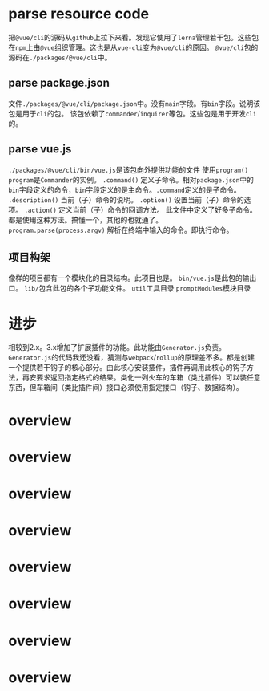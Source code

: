 # parse resource code
把`@vue/cli`的源码从`github`上拉下来看。发现它使用了`lerna`管理若干包。这些包在`npm`上由`@vue`组织管理。这也是从`vue-cli`变为`@vue/cli`的原因。
`@vue/cli`包的源码在`./packages/@vue/cli`中。

## parse package.json
文件`./packages/@vue/cli/package.json`中。没有`main`字段。有`bin`字段。说明该包是用于`cli`的包。
该包依赖了`commander`/`inquirer`等包。这些包是用于开发`cli`的。

## parse vue.js
`./packages/@vue/cli/bin/vue.js`是该包向外提供功能的文件
使用`program()`
`program`是`Commander`的实例。
`.command()`       定义子命令。相对`package.json`中的`bin`字段定义的命令，`bin`字段定义的是主命令。`.command`定义的是子命令。
`.description()`   当前（子）命令的说明。
`.option()`        设置当前（子）命令的选项。
`.action()`        定义当前（子）命令的回调方法。
此文件中定义了好多子命令。都是使用这种方法。搞懂一个，其他的也就通了。
`program.parse(process.argv)`   解析在终端中输入的命令。即执行命令。

## 项目构架
像样的项目都有一个模块化的目录结构。此项目也是。
`bin/vue.js`是此包的输出口。
`lib/`包含此包的各个子功能文件。
`util`工具目录
`promptModules`模块目录

# 进步
相较到2.x。3.x增加了扩展插件的功能。此功能由`Generator.js`负责。
`Generator.js`的代码我还没看，猜测与`webpack`/`rollup`的原理差不多。都是创建一个提供若干钩子的核心部分。由此核心安装插件，插件再调用此核心的钩子方法，再安要求返回指定格式的结果。类化一列火车的车箱（类比插件）可以装任意东西，但车箱间（类比插件间）接口必须使用指定接口（钩子、数据结构）。

# overview
# overview
# overview
# overview
# overview
# overview
# overview
# overview